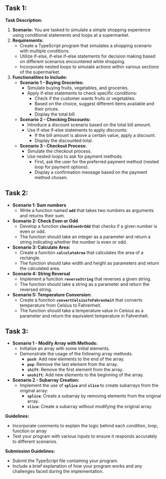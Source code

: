 ## **Task 1:**

**Task Description:**

1. **Scenario:**
You are tasked to simulate a simple shopping experience using conditional statements and loops at a supermarket.
2. **Requirements:**
    - Create a TypeScript program that simulates a shopping scenario with multiple conditions.
    - Utilize if-else, if-else if-else statements for decision making based on different scenarios encountered while shopping.
    - Incorporate nested loops to simulate actions within various sections of the supermarket.
3. **Functionalities to Include:**
    - **Scenario 1 - Buying Groceries:**
        - Simulate buying fruits, vegetables, and groceries.
        - Apply if-else statements to check specific conditions:
            - Check if the customer wants fruits or vegetables.
            - Based on the choice, suggest different items available and their prices.
            - Display the total bill.
    - **Scenario 2 - Checking Discounts:**
        - Introduce a discount scenario based on the total bill amount.
        - Use if-else if-else statements to apply discounts:
            - If the bill amount is above a certain value, apply a discount.
            - Display the discounted total.
    - **Scenario 3 - Checkout Process:**
        - Simulate the checkout process.
        - Use nested loops to ask for payment methods:
            - First, ask the user for the preferred payment method (nested loop for payment options).
            - Display a confirmation message based on the payment method chosen.

## Task 2:

- **Scenario 1: Sum numbers**
    - Write a function named **`add`** that takes two numbers as arguments and returns their sum.
- **Scenario 2: Check Even or Odd**
    - Develop a function **`checkEvenOrOdd`** that checks if a given number is even or odd.
    - The function should take an integer as a parameter and return a string indicating whether the number is even or odd.
- **Scenario 3: Calculate Area:**
    - Create a function **`calculateArea`** that calculates the area of a rectangle.
    - The function should take width and height as parameters and return the calculated area.
- **Scenario 4: String Reversal**
    - Implement a function **`reverseString`** that reverses a given string.
    - The function should take a string as a parameter and return the reversed string.
- **Scenario 5: Temperature Conversion:**
    - Create a function **`convertCelsiusToFahrenheit`** that converts temperature from Celsius to Fahrenheit.
    - The function should take a temperature value in Celsius as a parameter and return the equivalent temperature in Fahrenheit.

## Task 3:

- **Scenario 1 - Modify Array with Methods:**
    - Initialize an array with some initial elements.
    - Demonstrate the usage of the following array methods:
        - **`push`**: Add new elements to the end of the array.
        - **`pop`**: Remove the last element from the array.
        - **`shift`**: Remove the first element from the array.
        - **`unshift`**: Add new elements to the beginning of the array.
- **Scenario 2 - Subarray Creation:**
    - Implement the use of **`splice`** and **`slice`** to create subarrays from the original array:
        - **`splice`**: Create a subarray by removing elements from the original array.
        - **`slice`**: Create a subarray without modifying the original array.

**Guidelines:**

- Incorporate comments to explain the logic behind each condition, loop, function or array
- Test your program with various inputs to ensure it responds accurately to different scenarios.

**Submission Guidelines:**

- Submit the TypeScript file containing your program.
- Include a brief explanation of how your program works and any challenges faced during the implementation.
